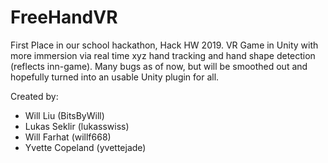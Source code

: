 # FreeHandVR
First Place in our school hackathon, Hack HW 2019.
VR Game in Unity with more immersion via real time xyz hand tracking and hand shape detection (reflects inn-game).
Many bugs as of now, but will be smoothed out and hopefully turned into an usable Unity plugin for all.

Created by:
* Will Liu (BitsByWill)
* Lukas Seklir (lukasswiss)
* Will Farhat (willf668)
* Yvette Copeland (yvettejade)
